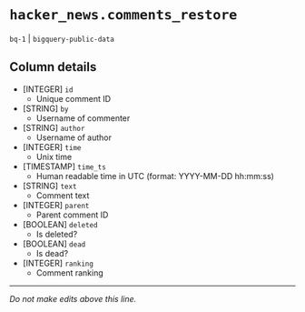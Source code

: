 # `hacker_news.comments_restore`
`bq-1` | `bigquery-public-data`

## Column details
* [INTEGER]   `id`
  - Unique comment ID
* [STRING]    `by`
  - Username of commenter
* [STRING]    `author`
  - Username of author
* [INTEGER]   `time`
  - Unix time
* [TIMESTAMP] `time_ts`
  - Human readable time in UTC (format: YYYY-MM-DD hh:mm:ss)
* [STRING]    `text`
  - Comment text
* [INTEGER]   `parent`
  - Parent comment ID
* [BOOLEAN]   `deleted`
  - Is deleted?
* [BOOLEAN]   `dead`
  - Is dead?
* [INTEGER]   `ranking`
  - Comment ranking

-------------------------------------------------------------------------------
*Do not make edits above this line.*
